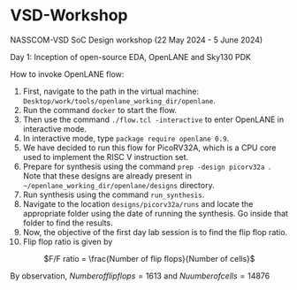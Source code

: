# VSD-Workshop
NASSCOM-VSD SoC Design workshop (22 May 2024 - 5 June 2024)

Day 1: Inception of open-source EDA, OpenLANE and Sky130 PDK

How to invoke OpenLANE flow:
1. First, navigate to the path in the virtual machine: ```Desktop/work/tools/openlane_working_dir/openlane```.
2. Run the command ```docker``` to start the flow.
3. Then use the command ```./flow.tcl -interactive``` to enter OpenLANE in interactive mode.
4. In interactive mode, type ```package require openlane 0.9```.
5. We have decided to run this flow for PicoRV32A, which is a CPU core used to implement the RISC V instruction set.
6. Prepare for synthesis using the command ```prep -design picorv32a ```. Note that these designs are already present in ```~/openlane_working_dir/openlane/designs``` directory.
7. Run synthesis using the command ```run_synthesis```.
8. Navigate to the location ```designs/picorv32a/runs``` and locate the appropriate folder using the date of running the synthesis. Go inside that folder to find the results.
9. Now, the objective of the first day lab session is to find the flip flop ratio.
10. Flip flop ratio is given by
<p align ="center">
  $F/F  ratio = \frac{Number  of  flip  flops}{Number  of  cells}$ 
</p>

By observation, $Number of flip flops = 1613$ and $Nuumber of cells = 14876$

